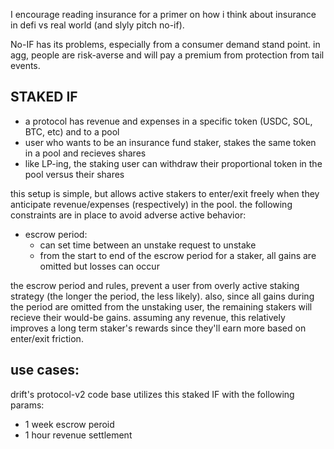 I encourage reading insurance for a primer on how i think about insurance in defi vs real world (and slyly pitch no-if).


No-IF has its problems, especially from a consumer demand stand point. 
in agg, people are risk-averse and will pay a premium from protection from tail events.


STAKED IF
----

- a protocol has revenue and expenses in a specific token (USDC, SOL, BTC, etc) and to a pool
- user who wants to be an insurance fund staker, stakes the same token in a pool and recieves shares
- like LP-ing, the staking user can withdraw their proportional token in the pool versus their shares

this setup is simple, but allows active stakers to enter/exit freely when they anticipate revenue/expenses (respectively) in the pool.
the following constraints are in place to avoid adverse active behavior:
- escrow period: 
  - can set time between an unstake request to unstake
  - from the start to end of the escrow period for a staker, all gains are omitted but losses can occur

the escrow period and rules, prevent a user from overly active staking strategy (the longer the period, the less likely). also, since all gains during the period are omitted from the unstaking user, the remaining stakers will recieve their would-be gains. assuming any revenue, this relatively improves a long term staker's rewards since they'll earn more based on enter/exit friction.



use cases:
---
drift's protocol-v2 code base utilizes this staked IF with the following params:
- 1 week escrow peroid
- 1 hour revenue settlement
